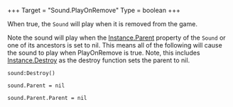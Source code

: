 +++
Target = "Sound.PlayOnRemove"
Type = boolean
+++

When true, the `Sound` will play when it is removed from the game.Note the sound will play when the [Instance.Parent](https://developer.roblox.com/api-reference/property/Instance/Parent) property of the `Sound` or one of its ancestors is set to nil. This means all of the following will cause the sound to play when PlayOnRemove is true. Note, this includes [Instance.Destroy](https://developer.roblox.com/api-reference/function/Instance/Destroy) as the destroy function sets the parent to nil.    sound:Destroy()    sound.Parent = nil    sound.Parent.Parent = nil